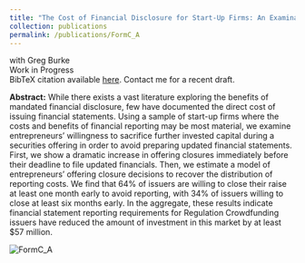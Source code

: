 ```yaml
---
title: "The Cost of Financial Disclosure for Start-Up Firms: An Examination of Regulation Crowdfunding Offering Closures"
collection: publications
permalink: /publications/FormC_A
---
```

with Greg Burke<br>
Work in Progress<br>
BibTeX citation available [here](https://rileyleague.github.io/bibfiles/burke2024cost.md). Contact me for a recent draft.

**Abstract:** While there exists a vast literature exploring the benefits of mandated financial disclosure, few have documented the direct cost of issuing financial statements. Using a sample of start-up firms where the costs and benefits of financial reporting may be most material, we examine entrepreneurs’ willingness to sacrifice further invested capital during a securities offering in order to avoid preparing updated financial statements. First, we show a dramatic increase in offering closures immediately before their deadline to file updated financials. Then, we estimate a model of entrepreneurs’ offering closure decisions to recover the distribution of reporting costs. We find that 64% of issuers are willing to close their raise at least one month early to avoid reporting, with 34% of issuers willing to close at least six months early. In the aggregate, these results indicate financial statement reporting requirements for Regulation Crowdfunding issuers have reduced the amount of investment in this market by at least $57 million.

![FormC_A](https://rileyleague.github.io/images/FormC_A_closures.png)
